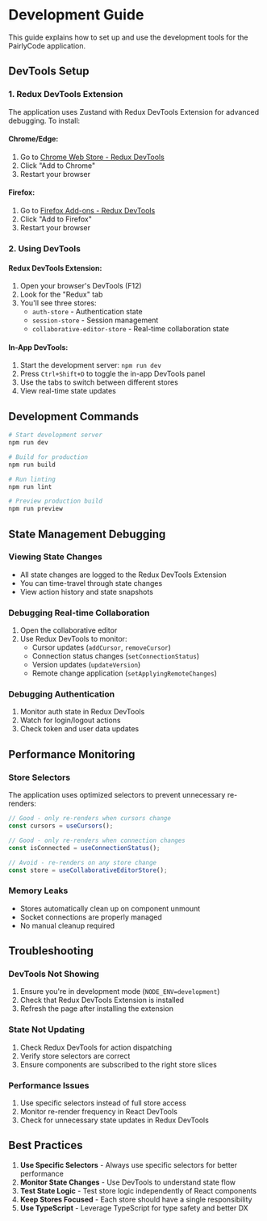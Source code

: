 # Development Guide

This guide explains how to set up and use the development tools for the PairlyCode application.

## DevTools Setup

### 1. Redux DevTools Extension

The application uses Zustand with Redux DevTools Extension for advanced debugging. To install:

#### Chrome/Edge:

1. Go to [Chrome Web Store - Redux DevTools](https://chrome.google.com/webstore/detail/redux-devtools/lmhkpmbekcpmknklioeibfkpmmfibljd)
2. Click "Add to Chrome"
3. Restart your browser

#### Firefox:

1. Go to [Firefox Add-ons - Redux DevTools](https://addons.mozilla.org/en-US/firefox/addon/reduxdevtools/)
2. Click "Add to Firefox"
3. Restart your browser

### 2. Using DevTools

#### Redux DevTools Extension:

1. Open your browser's DevTools (F12)
2. Look for the "Redux" tab
3. You'll see three stores:
   - `auth-store` - Authentication state
   - `session-store` - Session management
   - `collaborative-editor-store` - Real-time collaboration state

#### In-App DevTools:

1. Start the development server: `npm run dev`
2. Press `Ctrl+Shift+D` to toggle the in-app DevTools panel
3. Use the tabs to switch between different stores
4. View real-time state updates

## Development Commands

```bash
# Start development server
npm run dev

# Build for production
npm run build

# Run linting
npm run lint

# Preview production build
npm run preview
```

## State Management Debugging

### Viewing State Changes

- All state changes are logged to the Redux DevTools Extension
- You can time-travel through state changes
- View action history and state snapshots

### Debugging Real-time Collaboration

1. Open the collaborative editor
2. Use Redux DevTools to monitor:
   - Cursor updates (`addCursor`, `removeCursor`)
   - Connection status changes (`setConnectionStatus`)
   - Version updates (`updateVersion`)
   - Remote change application (`setApplyingRemoteChanges`)

### Debugging Authentication

1. Monitor auth state in Redux DevTools
2. Watch for login/logout actions
3. Check token and user data updates

## Performance Monitoring

### Store Selectors

The application uses optimized selectors to prevent unnecessary re-renders:

```typescript
// Good - only re-renders when cursors change
const cursors = useCursors();

// Good - only re-renders when connection changes
const isConnected = useConnectionStatus();

// Avoid - re-renders on any store change
const store = useCollaborativeEditorStore();
```

### Memory Leaks

- Stores automatically clean up on component unmount
- Socket connections are properly managed
- No manual cleanup required

## Troubleshooting

### DevTools Not Showing

1. Ensure you're in development mode (`NODE_ENV=development`)
2. Check that Redux DevTools Extension is installed
3. Refresh the page after installing the extension

### State Not Updating

1. Check Redux DevTools for action dispatching
2. Verify store selectors are correct
3. Ensure components are subscribed to the right store slices

### Performance Issues

1. Use specific selectors instead of full store access
2. Monitor re-render frequency in React DevTools
3. Check for unnecessary state updates in Redux DevTools

## Best Practices

1. **Use Specific Selectors** - Always use specific selectors for better performance
2. **Monitor State Changes** - Use DevTools to understand state flow
3. **Test State Logic** - Test store logic independently of React components
4. **Keep Stores Focused** - Each store should have a single responsibility
5. **Use TypeScript** - Leverage TypeScript for type safety and better DX
